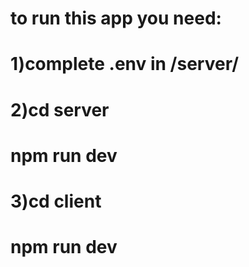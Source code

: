 <h1>to run this app you need:</h1>
<h1>1)complete .env in /server/</h1> 
<h1>2)cd server</h1>
<h1>npm run dev</h1>        
<h1>
    3)cd client
</h1>
<h1>
    npm run dev
</h1>